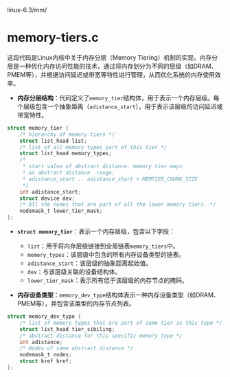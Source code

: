 linux-6.3/mm/

# memory-tiers.c

这段代码是Linux内核中关于内存分层（Memory Tiering）机制的实现。内存分层是一种优化内存访问性能的技术，通过将内存划分为不同的层级（如DRAM、PMEM等），并根据访问延迟或带宽等特性进行管理，从而优化系统的内存使用效率。



- **内存分层结构**：代码定义了`memory_tier`结构体，用于表示一个内存层级。每个层级包含一个抽象距离（`adistance_start`），用于表示该层级的访问延迟或带宽特性。

```c
struct memory_tier {
	/* hierarchy of memory tiers */
	struct list_head list;
	/* list of all memory types part of this tier */
	struct list_head memory_types;
	/*
	 * start value of abstract distance. memory tier maps
	 * an abstract distance  range,
	 * adistance_start .. adistance_start + MEMTIER_CHUNK_SIZE
	 */
	int adistance_start;
	struct device dev;
	/* All the nodes that are part of all the lower memory tiers. */
	nodemask_t lower_tier_mask;
};
```

- **`struct memory_tier`**：表示一个内存层级，包含以下字段：
  - `list`：用于将内存层级链接到全局链表`memory_tiers`中。
  - `memory_types`：该层级中包含的所有内存设备类型的链表。
  - `adistance_start`：该层级的抽象距离起始值。
  - `dev`：与该层级关联的设备结构体。
  - `lower_tier_mask`：表示所有低于该层级的内存节点的掩码。



- **内存设备类型**：`memory_dev_type`结构体表示一种内存设备类型（如DRAM、PMEM等），并包含该类型的内存节点列表。

```c
struct memory_dev_type {
	/* list of memory types that are part of same tier as this type */
	struct list_head tier_sibiling;
	/* abstract distance for this specific memory type */
	int adistance;
	/* Nodes of same abstract distance */
	nodemask_t nodes;
	struct kref kref;
};
```


